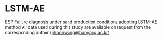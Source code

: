 # LSTM-AE
ESP Failure diagnosis under sand production conditions adopting LSTM-AE method
All data used during this study are available on request from the corresponding author (jihoonwang@hanyang.ac.kr)
